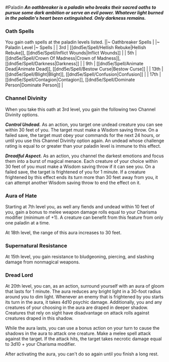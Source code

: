 #Paladin
***An oathbreaker is a paladin who breaks their sacred oaths to pursue some dark ambition or serve an evil power. Whatever light burned in the paladin's heart been extinguished. Only darkness remains.***

### Oath Spells
You gain oath spells at the paladin levels listed.
||~ Oathbreaker Spells |
|~ Paladin Level |~ Spells |
| 3rd | [[dnd5e/Spell/Hellish Rebuke\|Hellish Rebuke]], [[dnd5e/Spell/Inflict Wounds\|Inflict Wounds]] |
| 5th | [[dnd5e/Spell/Crown Of Madness\|Crown of Madness]], [[dnd5e/Spell/Darkness\|Darkness]] |
| 9th | [[dnd5e/Spell/Animate Dead\|Animate Dead]], [[dnd5e/Spell/Bestow Curse\|Bestow Curse]] |
| 13th | [[dnd5e/Spell/Blight\|Blight]], [[dnd5e/Spell/Confusion\|Confusion]] |
| 17th | [[dnd5e/Spell/Contagion\|Contagion]], [[dnd5e/Spell/Dominate Person\|Dominate Person]] |

### Channel Divinity
When you take this oath at 3rd level, you gain the following two Channel Divinity options.

***Control Undead.*** As an action, you target one undead creature you can see within 30 feet of you. The target must make a Wisdom saving throw. On a failed save, the target must obey your commands for the next 24 hours, or until you use this Channel Divinity option again. An undead whose challenge rating is equal to or greater than your paladin level is immune to this effect.

***Dreadful Aspect.*** As an action, you channel the darkest emotions and focus them into a burst of magical menace. Each creature of your choice within 30 feet of you must make a Wisdom saving throw if it can see you. On a failed save, the target is frightened of you for 1 minute. If a creature frightened by this effect ends its turn more than 30 feet away from you, it can attempt another Wisdom saving throw to end the effect on it.

### Aura of Hate
Starting at 7th level you, as well any fiends and undead within 10 feet of you, gain a bonus to melee weapon damage rolls equal to your Charisma modifier (minimum of +1). A creature can benefit from this feature from only one paladin at a time.

At 18th level, the range of this aura increases to 30 feet.

### Supernatural Resistance
At 15th level, you gain resistance to bludgeoning, piercing, and slashing damage from nonmagical weapons.

### Dread Lord
At 20th level, you can, as an action, surround yourself with an aura of gloom that lasts for 1 minute. The aura reduces any bright light in a 30-foot radius around you to dim light. Whenever an enemy that is frightened by you starts its turn in the aura, it takes 4d10 psychic damage. Additionally, you and any creatures of your choosing in the aura are draped in deeper shadow. Creatures that rely on sight have disadvantage on attack rolls against creatures draped in this shadow.

While the aura lasts, you can use a bonus action on your turn to cause the shadows in the aura to attack one creature. Make a melee spell attack against the target. If the attack hits, the target takes necrotic damage equal to 3d10 + your Charisma modifier.

After activating the aura, you can't do so again until you finish a long rest.